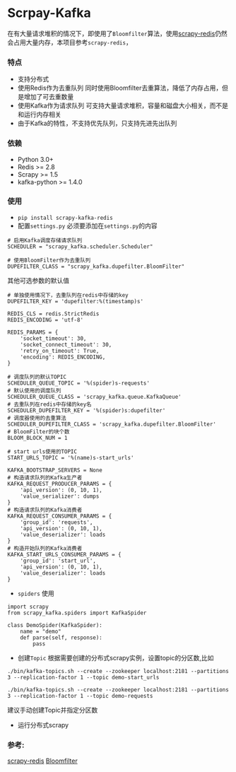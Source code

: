 # Scrpay-Kafka
在有大量请求堆积的情况下，即使用了`Bloomfilter`算法，使用[scrapy-redis](https://github.com/rmax/scrapy-redis)仍然会占用大量内存，本项目参考`scrapy-redis`，
### 特点
 - 支持分布式
 - 使用Redis作为去重队列
   同时使用Bloomfilter去重算法，降低了内存占用，但是增加了可去重数量
 - 使用Kafka作为请求队列
   可支持大量请求堆积，容量和磁盘大小相关，而不是和运行内存相关
 - 由于Kafka的特性，不支持优先队列，只支持先进先出队列
 
### 依赖
 - Python 3.0+
 - Redis >= 2.8
 - Scrapy >= 1.5
 - kafka-python >= 1.4.0

### 使用
  - `pip install scrapy-kafka-redis`
  - 配置`settings.py`
必须要添加在`settings.py`的内容
```
# 启用Kafka调度存储请求队列
SCHEDULER = "scrapy_kafka.scheduler.Scheduler"

# 使用BloomFilter作为去重队列
DUPEFILTER_CLASS = "scrapy_kafka.dupefilter.BloomFilter"
```

其他可选参数的默认值
```
# 单独使用情况下，去重队列在redis中存储的key
DUPEFILTER_KEY = 'dupefilter:%(timestamp)s'

REDIS_CLS = redis.StrictRedis
REDIS_ENCODING = 'utf-8'

REDIS_PARAMS = {
    'socket_timeout': 30,
    'socket_connect_timeout': 30,
    'retry_on_timeout': True,
    'encoding': REDIS_ENCODING,
}

# 调度队列的默认TOPIC
SCHEDULER_QUEUE_TOPIC = '%(spider)s-requests'
# 默认使用的调度队列
SCHEDULER_QUEUE_CLASS = 'scrapy_kafka.queue.KafkaQueue'
# 去重队列在redis中存储的key名
SCHEDULER_DUPEFILTER_KEY = '%(spider)s:dupefilter'
# 调度器使用的去重算法
SCHEDULER_DUPEFILTER_CLASS = 'scrapy_kafka.dupefilter.BloomFilter'
# BloomFilter的块个数
BLOOM_BLOCK_NUM = 1

# start urls使用的TOPIC
START_URLS_TOPIC = '%(name)s-start_urls'

KAFKA_BOOTSTRAP_SERVERS = None
# 构造请求队列的Kafka生产者
KAFKA_REQUEST_PRODUCER_PARAMS = {
    'api_version': (0, 10, 1),
    'value_serializer': dumps
}
# 构造请求队列的Kafka消费者
KAFKA_REQUEST_CONSUMER_PARAMS = {
    'group_id': 'requests',
    'api_version': (0, 10, 1),
    'value_deserializer': loads
}
# 构造开始队列的Kafka消费者
KAFKA_START_URLS_CONSUMER_PARAMS = {
    'group_id': 'start_url',
    'api_version': (0, 10, 1),
    'value_deserializer': loads
}
```
- `spiders` 使用
```
import scrapy
from scrapy_kafka.spiders import KafkaSpider

class DemoSpider(KafkaSpider):
    name = "demo"
    def parse(self, response):
        pass
```
- 创建`Topic`
根据需要创建的分布式scrapy实例，设置topic的分区数,比如
```
./bin/kafka-topics.sh --create --zookeeper localhost:2181 --partitions 3 --replication-factor 1 --topic demo-start_urls

./bin/kafka-topics.sh --create --zookeeper localhost:2181 --partitions 3 --replication-factor 1 --topic demo-requests
```
建议手动创建Topic并指定分区数

- 运行分布式scrapy

### 参考:
[scrapy-redis](https://github.com/rmax/scrapy-redis)
[Bloomfilter](https://github.com/LiuXingMing/Scrapy_Redis_Bloomfilter)

